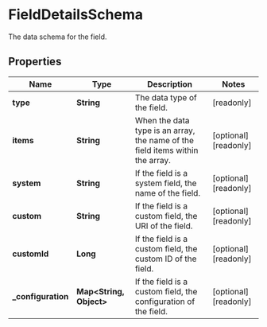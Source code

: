 

# FieldDetailsSchema

The data schema for the field.

## Properties

| Name | Type | Description | Notes |
|------------ | ------------- | ------------- | -------------|
|**type** | **String** | The data type of the field. |  [readonly] |
|**items** | **String** | When the data type is an array, the name of the field items within the array. |  [optional] [readonly] |
|**system** | **String** | If the field is a system field, the name of the field. |  [optional] [readonly] |
|**custom** | **String** | If the field is a custom field, the URI of the field. |  [optional] [readonly] |
|**customId** | **Long** | If the field is a custom field, the custom ID of the field. |  [optional] [readonly] |
|**_configuration** | **Map&lt;String, Object&gt;** | If the field is a custom field, the configuration of the field. |  [optional] [readonly] |



